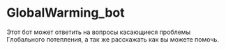 # GlobalWarming_bot
Этот бот может ответить на вопросы касающиеся проблемы Глобального потепления, а так же расскажать как вы можете помочь.
